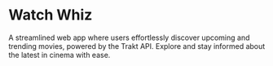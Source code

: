 # Watch Whiz
A streamlined web app where users effortlessly discover upcoming and trending movies, powered by the Trakt API. Explore and stay informed about the latest in cinema with ease.